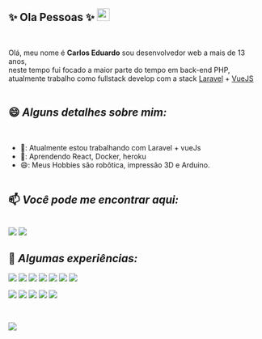 ## ✨ Ola Pessoas ✨ <img src="https://media.giphy.com/media/hvRJCLFzcasrR4ia7z/giphy.gif" width="25px">
<br/>

Olá, meu nome é **Carlos Eduardo** sou desenvolvedor web a mais de 13 anos, <br/>
neste tempo fui focado a maior parte do tempo em back-end PHP, <br/>
atualmente trabalho como fullstack develop
com a stack [Laravel](https://laravel.com) + [VueJS](https://vuejs.org/)
<br/><br/>

## 😄 _Alguns detalhes sobre mim:_
<br/>

- 🔭: Atualmente estou trabalhando com Laravel + vueJs
- 🌱: Aprendendo React, Docker, heroku
- 😄: Meus Hobbies são robôtica, impressão 3D e Arduino.
<br/><br/>

## 📫 _Você pode me encontrar aqui:_
<br/>
<a href="https://www.linkedin.com/in/carloslehn"><img src="https://img.shields.io/badge/LinkedIn-0077B5?style=for-the-badge&logo=linkedin&logoColor=white"></a>
<a href="mailto:carlos@carlinhoslehn.com"><img src="https://img.shields.io/badge/e‑mail-D14836.svg?style=for-the-badge&logo=GMail&logoColor=white"></a>

<br/>

## :wrench: *Algumas experiências:* 

<p>
   <img src="https://img.shields.io/badge/PHP-777BB4?style=for-the-badge&logo=php&logoColor=white"/>
   <img src="https://img.shields.io/badge/Laravel-FF2D20?style=for-the-badge&logo=laravel&logoColor=white"/>
   <img src="https://img.shields.io/badge/javascript-F6DF1F.svg?&style=for-the-badge&logo=javascript&logoColor=white"/>
   <img src="https://img.shields.io/badge/Vue.js-35495E?style=for-the-badge&logo=vue.js&logoColor=4FC08D"/>
   <img src="https://img.shields.io/badge/MySQL-00000F?style=for-the-badge&logo=mysql&logoColor=white"/>
   <img src="https://img.shields.io/badge/HTML5-E34F26?style=for-the-badge&logo=html5&logoColor=white"/>
   <img src="https://img.shields.io/badge/CSS-239120?&style=for-the-badge&logo=css3&logoColor=white"/>
</p>
<p>
  <img src="https://img.shields.io/badge/lumen-FF2D20.svg?&style=for-the-badge&logo=lumen&logoColor=white"/>
  <img src="https://img.shields.io/badge/Sass-CC6699?style=for-the-badge&logo=sass&logoColor=white"/>
  <img src="https://img.shields.io/badge/Bootstrap-563D7C?style=for-the-badge&logo=bootstrap&logoColor=white"/>
  <img src="https://img.shields.io/badge/jQuery-0769AD?style=for-the-badge&logo=jquery&logoColor=white"/>
  <img src="https://img.shields.io/badge/Shell_Script-121011?style=for-the-badge&logo=gnu-bash&logoColor=white"/>
</p>
<br/>
<p>
 <img src="https://github-readme-stats.vercel.app/api/top-langs/?username=carlinhoslehn&theme=blue-green"/>
</p>

<!--
**carlinhoslehn/carlinhoslehn** is a ✨ _special_ ✨ repository because its `README.md` (this file) appears on your GitHub profile.

Here are some ideas to get you started:

- 🔭 I’m currently working on ...
- 🌱 I’m currently learning ...
- 👯 I’m looking to collaborate on ...
- 🤔 I’m looking for help with ...
- 💬 Ask me about ...
- 📫 How to reach me: ...
- 😄 Pronouns: ...
- ⚡ Fun fact: ...
-->
